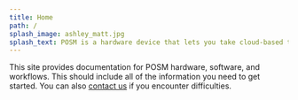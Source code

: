 ```yaml
---
title: Home
path: /
splash_image: ashley_matt.jpg
splash_text: POSM is a hardware device that lets you take cloud-based tools into remote and disconnected environments
---
```


This site provides documentation for POSM hardware, software, and workflows. This should include all of the information you need to get started. You can also [contact us](https://twitter.com/awesomeposm) if you encounter difficulties.
